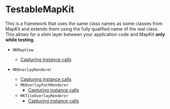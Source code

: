 TestableMapKit
==============

This is a framework that uses the same class names as some classes from MapKit and extends them using the fully qualified name of the real class.  This allows for a *shim* layer between your application code and MapKit **only while testing**.

- `MKMapView`
  - [Capturing instance calls](MKMapViewCalls.md)

- `MKOverlayRenderer`
  - [Capturing instance calls](MKOverlayRendererCalls.md)
  - `MKOverlayPathRenderer`
    - [Capturing instance calls](MKOverlayPathRendererCalls.md)
  - `MKTileOverlayRenderer`
    - [Capturing instance calls](MKTileOverlayRendererCalls.md)
